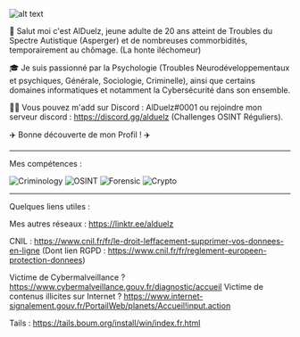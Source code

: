 ![alt text](https://i.imgur.com/V6fTX0B.gif)


👋 Salut moi c'est AlDuelz, jeune adulte de 20 ans atteint de Troubles du Spectre Autistique (Asperger) et de nombreuses commorbidités, temporairement au chômage. (La honte iléchomeur)

🎓 Je suis passionné par la Psychologie (Troubles Neurodéveloppementaux et psychiques, Générale, Sociologie, Criminelle), ainsi que certains domaines informatiques et notamment la Cybersécurité dans son ensemble.

👨‍🎓  Vous pouvez m'add sur Discord : AlDuelz#0001 ou rejoindre mon serveur discord : https://discord.gg/alduelz (Challenges OSINT Réguliers).

✈️ Bonne découverte de mon Profil ! ✈️

_________________________________________________________________________________________________________________________________________________________________________________

Mes compétences :

![Criminology](https://i.imgur.com/mYiyrqz.gif)
![OSINT](https://i.imgur.com/jfFtf5Y.gif)
![Forensic](https://i.imgur.com/2Vgaqey.gif)
![Crypto](https://i.imgur.com/K7OYhkM.gif)

_________________________________________________________________________________________________________________________________________________________________________________

Quelques liens utiles :

Mes autres réseaux : https://linktr.ee/alduelz

CNIL : https://www.cnil.fr/fr/le-droit-leffacement-supprimer-vos-donnees-en-ligne (Dont lien RGPD : https://www.cnil.fr/fr/reglement-europeen-protection-donnees)

Victime de Cybermalveillance ? https://www.cybermalveillance.gouv.fr/diagnostic/accueil Victime de contenus illicites sur Internet ? https://www.internet-signalement.gouv.fr/PortailWeb/planets/Accueil!input.action

Tails : https://tails.boum.org/install/win/index.fr.html


